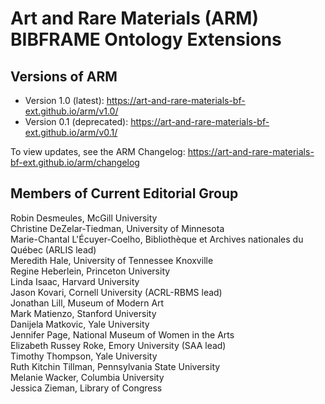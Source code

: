 Art and Rare Materials (ARM) BIBFRAME Ontology Extensions
==========================

Versions of ARM
-------
- Version 1.0 (latest): <https://art-and-rare-materials-bf-ext.github.io/arm/v1.0/>
- Version 0.1 (deprecated): <https://art-and-rare-materials-bf-ext.github.io/arm/v0.1/>

To view updates, see the ARM Changelog: <https://art-and-rare-materials-bf-ext.github.io/arm/changelog>


Members of Current Editorial Group
-------

Robin Desmeules, McGill University  
Christine DeZelar-Tiedman, University of Minnesota  
Marie-Chantal L'Écuyer-Coelho, Bibliothèque et Archives nationales du Québec (ARLIS lead)  
Meredith Hale, University of Tennessee Knoxville  
Regine Heberlein, Princeton University  
Linda Isaac, Harvard University  
Jason Kovari, Cornell University (ACRL-RBMS lead)  
Jonathan Lill, Museum of Modern Art  
Mark Matienzo, Stanford University  
Danijela Matkovic, Yale University  
Jennifer Page, National Museum of Women in the Arts  
Elizabeth Russey Roke, Emory University (SAA lead)  
Timothy Thompson, Yale University  
Ruth Kitchin Tillman, Pennsylvania State University  
Melanie Wacker, Columbia University  
Jessica Zieman, Library of Congress
